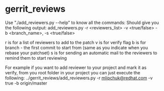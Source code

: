 # gerrit_reviews
Use "./add_reviewers.py --help" to know all the commands:
Should give you the following output:
  add_reviewers.py -r <reviewers_list> -v <true/false> -b <branch_name>, -s <true/false>

r is for a list of reviewers to add to the patch
v is for verify flag
b is for branch - the first commit to start from (same as you indicate when you rebase your patchset)
s is for sending an automatic mail to the reviewers to remind them to start reviewing

For example if you want to add reviewer to your project and mark it as verify, from you root folder in your project you can just execute the following:
  ../gerrit_reviews/add_reviewers.py -r mlipchuk@redhat.com -v true -b origin/master
  
